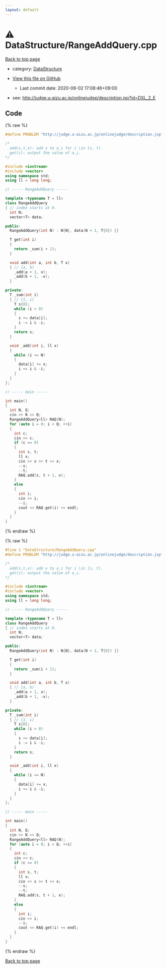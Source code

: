 ```yaml
---
layout: default
---
```


<!-- mathjax config similar to math.stackexchange -->
<script type="text/javascript" async
  src="https://cdnjs.cloudflare.com/ajax/libs/mathjax/2.7.5/MathJax.js?config=TeX-MML-AM_CHTML">
</script>
<script type="text/x-mathjax-config">
  MathJax.Hub.Config({
    TeX: { equationNumbers: { autoNumber: "AMS" }},
    tex2jax: {
      inlineMath: [ ['$','$'] ],
      processEscapes: true
    },
    "HTML-CSS": { matchFontHeight: false },
    displayAlign: "left",
    displayIndent: "2em"
  });
</script>

<script type="text/javascript" src="https://cdnjs.cloudflare.com/ajax/libs/jquery/3.4.1/jquery.min.js"></script>
<script src="https://cdn.jsdelivr.net/npm/jquery-balloon-js@1.1.2/jquery.balloon.min.js" integrity="sha256-ZEYs9VrgAeNuPvs15E39OsyOJaIkXEEt10fzxJ20+2I=" crossorigin="anonymous"></script>
<script type="text/javascript" src="../../assets/js/copy-button.js"></script>
<link rel="stylesheet" href="../../assets/css/copy-button.css" />


# :warning: DataStructure/RangeAddQuery.cpp

<a href="../../index.html">Back to top page</a>

* category: <a href="../../index.html#5e248f107086635fddcead5bf28943fc">DataStructure</a>
* <a href="{{ site.github.repository_url }}/blob/master/DataStructure/RangeAddQuery.cpp">View this file on GitHub</a>
    - Last commit date: 2020-06-02 17:08:46+09:00


* see: <a href="http://judge.u-aizu.ac.jp/onlinejudge/description.jsp?id=DSL_2_E">http://judge.u-aizu.ac.jp/onlinejudge/description.jsp?id=DSL_2_E</a>


## Code

<a id="unbundled"></a>
{% raw %}
```cpp
#define PROBLEM "http://judge.u-aizu.ac.jp/onlinejudge/description.jsp?id=DSL_2_E"

/*
  add(s,t,x): add x to a_i for i \in [s, t).
  get(i): output the value of a_i.
*/

#include <iostream>
#include <vector>
using namespace std;
using ll = long long;

// ----- RangeAddQuery -----

template <typename T = ll>
class RangeAddQuery
{ // index starts at 0.
  int N;
  vector<T> data;

public:
  RangeAddQuery(int N) : N{N}, data(N + 1, T{0}) {}

  T get(int i)
  {
    return _sum(i + 1);
  }

  void add(int a, int b, T x)
  { // [a, b)
    _add(a + 1, x);
    _add(b + 1, -x);
  }

private:
  T _sum(int i)
  { // [1, i]
    T s{0};
    while (i > 0)
    {
      s += data[i];
      i -= i & -i;
    }
    return s;
  }

  void _add(int i, ll x)
  {
    while (i <= N)
    {
      data[i] += x;
      i += i & -i;
    }
  }
};

// ----- main -----

int main()
{
  int N, Q;
  cin >> N >> Q;
  RangeAddQuery<ll> RAQ(N);
  for (auto i = 0; i < Q; ++i)
  {
    int c;
    cin >> c;
    if (c == 0)
    {
      int s, t;
      ll x;
      cin >> s >> t >> x;
      --s;
      --t;
      RAQ.add(s, t + 1, x);
    }
    else
    {
      int i;
      cin >> i;
      --i;
      cout << RAQ.get(i) << endl;
    }
  }
}

```
{% endraw %}

<a id="bundled"></a>
{% raw %}
```cpp
#line 1 "DataStructure/RangeAddQuery.cpp"
#define PROBLEM "http://judge.u-aizu.ac.jp/onlinejudge/description.jsp?id=DSL_2_E"

/*
  add(s,t,x): add x to a_i for i \in [s, t).
  get(i): output the value of a_i.
*/

#include <iostream>
#include <vector>
using namespace std;
using ll = long long;

// ----- RangeAddQuery -----

template <typename T = ll>
class RangeAddQuery
{ // index starts at 0.
  int N;
  vector<T> data;

public:
  RangeAddQuery(int N) : N{N}, data(N + 1, T{0}) {}

  T get(int i)
  {
    return _sum(i + 1);
  }

  void add(int a, int b, T x)
  { // [a, b)
    _add(a + 1, x);
    _add(b + 1, -x);
  }

private:
  T _sum(int i)
  { // [1, i]
    T s{0};
    while (i > 0)
    {
      s += data[i];
      i -= i & -i;
    }
    return s;
  }

  void _add(int i, ll x)
  {
    while (i <= N)
    {
      data[i] += x;
      i += i & -i;
    }
  }
};

// ----- main -----

int main()
{
  int N, Q;
  cin >> N >> Q;
  RangeAddQuery<ll> RAQ(N);
  for (auto i = 0; i < Q; ++i)
  {
    int c;
    cin >> c;
    if (c == 0)
    {
      int s, t;
      ll x;
      cin >> s >> t >> x;
      --s;
      --t;
      RAQ.add(s, t + 1, x);
    }
    else
    {
      int i;
      cin >> i;
      --i;
      cout << RAQ.get(i) << endl;
    }
  }
}

```
{% endraw %}

<a href="../../index.html">Back to top page</a>

